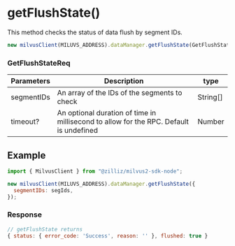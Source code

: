 # getFlushState()

This method checks the status of data flush by segment IDs.

```javascript
new milvusClient(MILUVS_ADDRESS).dataManager.getFlushState(GetFlushStateReq);
```

### GetFlushStateReq

| Parameters | Description                                                                            | type     |
| ---------- | -------------------------------------------------------------------------------------- | -------- |
| segmentIDs | An array of the IDs of the segments to check                                           | String[] |
| timeout?   | An optional duration of time in millisecond to allow for the RPC. Default is undefined | Number   |

## Example

```javascript
import { MilvusClient } from "@zilliz/milvus2-sdk-node";

new milvusClient(MILUVS_ADDRESS).dataManager.getFlushState({
  segmentIDs: segIds,
});
```

### Response

```javascript
// getFlushState returns
{ status: { error_code: 'Success', reason: '' }, flushed: true }
```
